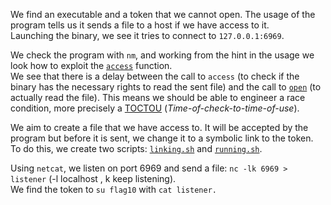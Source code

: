 We find an executable and a token that we cannot open. The usage of the program tells us it sends a file to a host if we have access to it.  
Launching the binary, we see it tries to connect to `127.0.0.1:6969`.

We check the program with `nm`, and working from the hint in the usage we look how to exploit the [`access`](https://linux.die.net/man/2/access) function.  
We see that there is a delay between the call to `access` (to check if the binary has the necessary rights to read the sent file) and the call to [`open`](https://linux.die.net/man/3/open) (to actually read the file). This means we should be able to engineer a race condition, more precisely a [TOCTOU](https://en.wikipedia.org/wiki/Time-of-check_to_time-of-use) (*Time-of-check-to-time-of-use*).

We aim to create a file that we have access to. It will be accepted by the program but before it is sent, we change it to a symbolic link to the token.  
To do this, we create two scripts: [`linking.sh`](linking.sh) and [`running.sh`](running.sh).  

Using `netcat`, we listen on port 6969 and send a file: `nc -lk 6969 > listener`   (-l localhost , k keep listening).  
We find the token to `su flag10` with `cat listener.`
